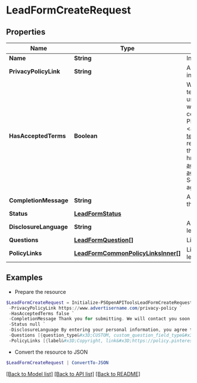 # LeadFormCreateRequest
## Properties

Name | Type | Description | Notes
------------ | ------------- | ------------- | -------------
**Name** | **String** | Internal name of the lead form. | 
**PrivacyPolicyLink** | **String** | A link to the advertiser&#39;s privacy policy. This will be included in the lead form&#39;s disclosure language. | 
**HasAcceptedTerms** | **Boolean** | Whether the advertiser has accepted Pinterest&#39;s terms of service for creating a lead ad.  By sending us TRUE for this parameter, you agree that (i) you will use any personal information received in compliance with the privacy policy you share with Pinterest, and (ii) you will comply with Pinterest&#39;s &lt;a href&#x3D;&quot;&quot;https://policy.pinterest.com/en/lead-ad-terms&quot;&quot;&gt;Lead Ad Terms&lt;/a&gt;. As a reminder, all advertising on Pinterest is subject to the &lt;a href&#x3D;&quot;&quot;https://business.pinterest.com/en/pinterest-advertising-services-agreement/&quot;&quot;&gt;Pinterest Advertising Services Agreement&lt;/a&gt; or an equivalent agreement as set forth on an IO | 
**CompletionMessage** | **String** | A message for people who complete the form to let them know what happens next. | 
**Status** | [**LeadFormStatus**](LeadFormStatus.md) |  | [optional] 
**DisclosureLanguage** | **String** | Additional disclosure language to be included in the lead form. | [optional] 
**Questions** | [**LeadFormQuestion[]**](LeadFormQuestion.md) | List of questions to be displayed on the lead form. | 
**PolicyLinks** | [**LeadFormCommonPolicyLinksInner[]**](LeadFormCommonPolicyLinksInner.md) | List of additional policy links to be displayed on the lead form. | [optional] 

## Examples

- Prepare the resource
```powershell
$LeadFormCreateRequest = Initialize-PSOpenAPIToolsLeadFormCreateRequest  -Name Lead Form 3/14/2023 `
 -PrivacyPolicyLink https://www.advertisername.com/privacy-policy `
 -HasAcceptedTerms false `
 -CompletionMessage Thank you for submitting. We will contact you soon. `
 -Status null `
 -DisclosureLanguage By entering your personal information, you agree that your data will be collected and used. `
 -Questions [{question_type&#x3D;CUSTOM, custom_question_field_type&#x3D;CHECKBOX, custom_question_label&#x3D;What is your favorite animal?, custom_question_options&#x3D;[Dog, Cat, Bird, Turtle]}] `
 -PolicyLinks [{label&#x3D;Copyright, link&#x3D;https://policy.pinterest.com/en/copyright}]
```

- Convert the resource to JSON
```powershell
$LeadFormCreateRequest | ConvertTo-JSON
```

[[Back to Model list]](../README.md#documentation-for-models) [[Back to API list]](../README.md#documentation-for-api-endpoints) [[Back to README]](../README.md)

